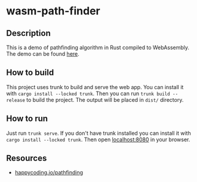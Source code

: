 # wasm-path-finder
 
## Description
This is a demo of pathfinding algorithm in Rust compiled to WebAssembly.
The demo can be found [here](http://example.com).

## How to build
This project uses trunk to build and serve the web app. 
You can install it with `cargo install --locked trunk`.
Then you can run `trunk build --release` to build the project.
The output will be placed in `dist/` directory.

## How to run
Just run `trunk serve`.
If you don't have trunk installed you can install it with `cargo install --locked trunk`.
Then open [localhost:8080](http://localhost:8080) in your browser.

## Resources
- [happycoding.io/pathfinding](https://happycoding.io/tutorials/libgdx/pathfinding)